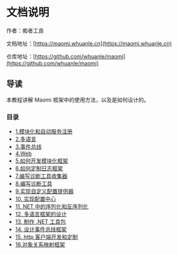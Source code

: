 # 文档说明

作者：痴者工良

文档地址：[https://maomi.whuanle.cn](https://maomi.whuanle.cn)

仓库地址：[https://github.com/whuanle/maomi](https://github.com/whuanle/maomi)

## 导读

本教程讲解 Maomi 框架中的使用方法，以及是如何设计的。



### 目录

*  [1.模块化和自动服务注册](1.module.md) 
*  [2.多语言](2.i18n.md) 
*  [3.事件总线](3.eventbus.md) 
*  [4.Web](4.web.md) 
*  [5.如何开发模块化框架](5.m1.md) 
*  [6.如何定制日志框架](6.log.md) 
*  [7.编写诊断工具收集器](7.sj.md) 
*  [8.编写诊断工具](8.zd.md) 
*  [9.实现自定义配置提供器](9.pz.md) 
*  [10. 实现配置中心](10.pzzx.md) 
*  [11. NET 中的序列化和反序列化](11.json.md) 
*  [12. 多语言框架的设计](12.i18n.md) 
*  [13. 制作 .NET 工具包](13.tool.md) 
*  [14. 设计事件总线框架](14.event.md) 
*  [15. http 客户端开发和定制](15.http.md)
*  [16.对象关系映射框架](16.mapper.md)  
